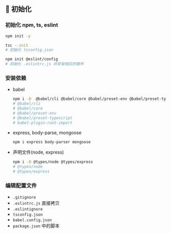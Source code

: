 ## 🍕 初始化

### 初始化 npm, ts, eslint

```bash
npm init -y

tsc --init
# 初始化 tsconfig.json

npm init @eslint/config
# 初始化 .eslintrc.js 并安装相应的插件
```

### 安装依赖

- babel

  ```bash
  npm i -D  @babel/cli @babel/core @babel/preset-env @babel/preset-typescript babel-plugin-root-import
  # @babel/cli
  # @babel/core
  # @babel/preset-env
  # @babel/preset-typescript
  # babel-plugin-root-import
  ```

- express, body-parse, mongoose

  ```bash
  npm i express body-parser mongoose
  ```

- 声明文件(node, express)

  ```bash
  npm i -D @types/node @types/express
  # @types/node
  # @types/express
  ```

### 编辑配置文件

- `.gitignore`
- `.eslintrc.js` 直接拷贝
- `.eslintignore`
- `tsconfig.json`
- `babel.config.json`
- `package.json` 中的脚本
